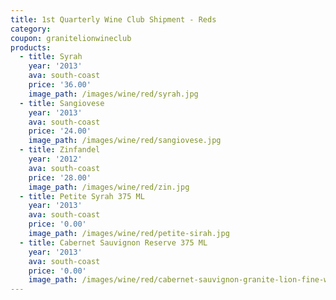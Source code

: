 ```yaml
---
title: 1st Quarterly Wine Club Shipment - Reds
category:
coupon: granitelionwineclub
products:
  - title: Syrah
    year: '2013'
    ava: south-coast
    price: '36.00'
    image_path: /images/wine/red/syrah.jpg
  - title: Sangiovese
    year: '2013'
    ava: south-coast
    price: '24.00'
    image_path: /images/wine/red/sangiovese.jpg
  - title: Zinfandel
    year: '2012'
    ava: south-coast
    price: '28.00'
    image_path: /images/wine/red/zin.jpg
  - title: Petite Syrah 375 ML
    year: '2013'
    ava: south-coast
    price: '0.00'
    image_path: /images/wine/red/petite-sirah.jpg
  - title: Cabernet Sauvignon Reserve 375 ML
    year: '2013'
    ava: south-coast
    price: '0.00'
    image_path: /images/wine/red/cabernet-sauvignon-granite-lion-fine-wine.jpg
---
```



